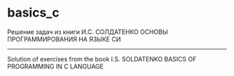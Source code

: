 # basics_c

Решение задач из книги
И.С. СОЛДАТЕНКО
ОСНОВЫ ПРОГРАММИРОВАНИЯ
НА ЯЗЫКЕ СИ

___________

Solution of exercises from the book
I.S. SOLDATENKO
BASICS OF PROGRAMMING
IN C LANGUAGE

